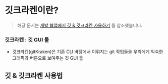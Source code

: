 # 깃크라켄이란?
> 해당 문서는 [개발 협업에서 깃 & 깃크라켄 사용하기](https://velog.io/@danna-lee/%EA%B0%9C%EB%B0%9C-%ED%98%91%EC%97%85%EC%97%90%EC%84%9C-%EA%B9%83-%EA%B9%83%ED%81%AC%EB%9D%BC%EC%BC%84-%EC%82%AC%EC%9A%A9%ED%95%98%EA%B8%B0#%EC%82%AC%EB%8B%B4-%EA%B9%83-%EC%B4%88%EB%B3%B4%EC%9E%90%EC%97%90%EA%B2%8C%EB%8A%94-%EA%B9%83%ED%81%AC%EB%9D%BC%EC%BC%84%EC%9D%84-%EC%B6%94%EC%B2%9C%ED%95%A9%EB%8B%88%EB%8B%A4) 를 참조했습니다.

### 깃크라켄 : 깃 GUI 툴
- 깃크라켄(gitKraken)은 기존 CLI 바탕에서 이뤄지는 git 작업들을 우리에게 익숙한 그래픽과 버튼으로 보여주는 깃 GUI 툴

## 깃 & 깃크라켄 사용법